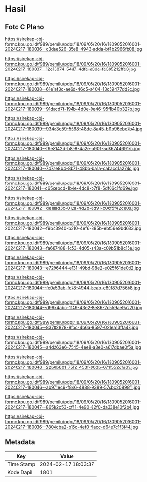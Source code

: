 # Hasil

## Foto C Plano

https://sirekap-obj-formc.kpu.go.id/f989/pemilu/pdpr/18/09/05/20/16/1809052016001-20240217-180036--c3dae526-35e8-4943-adda-bf4b2966fb08.jpg

https://sirekap-obj-formc.kpu.go.id/f989/pemilu/pdpr/18/09/05/20/16/1809052016001-20240217-180037--12e13874-54d7-4dfe-a3de-fe385212ffe3.jpg

https://sirekap-obj-formc.kpu.go.id/f989/pemilu/pdpr/18/09/05/20/16/1809052016001-20240217-180038--61e1ef3c-ae6d-46c5-a404-13c59477dd2c.jpg

https://sirekap-obj-formc.kpu.go.id/f989/pemilu/pdpr/18/09/05/20/16/1809052016001-20240217-180039--91dacd7f-194b-4d0e-9e46-95f1b40b327b.jpg

https://sirekap-obj-formc.kpu.go.id/f989/pemilu/pdpr/18/09/05/20/16/1809052016001-20240217-180039--934c3c59-5668-48de-8a45-bf1b96ebe7b4.jpg

https://sirekap-obj-formc.kpu.go.id/f989/pemilu/pdpr/18/09/05/20/16/1809052016001-20240217-180040--f9e8142d-b8e8-4a2e-b901-5d867446917c.jpg

https://sirekap-obj-formc.kpu.go.id/f989/pemilu/pdpr/18/09/05/20/16/1809052016001-20240217-180040--747ae8b4-8b71-48bb-ba1a-cabacc1a274c.jpg

https://sirekap-obj-formc.kpu.go.id/f989/pemilu/pdpr/18/09/05/20/16/1809052016001-20240217-180041--c65cebcd-1b4e-4dc8-b7f8-5df06c1fd69e.jpg

https://sirekap-obj-formc.kpu.go.id/f989/pemilu/pdpr/18/09/05/20/16/1809052016001-20240217-180042--de1aad3c-012a-4d2b-8d91-c06f5f42ce08.jpg

https://sirekap-obj-formc.kpu.go.id/f989/pemilu/pdpr/18/09/05/20/16/1809052016001-20240217-180042--f9b43940-b310-4ef6-885b-ebf56e9bd633.jpg

https://sirekap-obj-formc.kpu.go.id/f989/pemilu/pdpr/18/09/05/20/16/1809052016001-20240217-180043--fa687488-1c53-4d05-a43a-c09b51b8c15e.jpg

https://sirekap-obj-formc.kpu.go.id/f989/pemilu/pdpr/18/09/05/20/16/1809052016001-20240217-180043--e7296444-e131-49bd-98e2-e025f61de0d2.jpg

https://sirekap-obj-formc.kpu.go.id/f989/pemilu/pdpr/18/09/05/20/16/1809052016001-20240217-180044--fe0a53ab-fc78-4944-bcab-e80f87d756b8.jpg

https://sirekap-obj-formc.kpu.go.id/f989/pemilu/pdpr/18/09/05/20/16/1809052016001-20240217-180044--d9954abc-1149-43e2-8e86-2d559ae9a220.jpg

https://sirekap-obj-formc.kpu.go.id/f989/pemilu/pdpr/18/09/05/20/16/1809052016001-20240217-180045--83782878-8fbc-4b6a-8597-021ea13ffa48.jpg

https://sirekap-obj-formc.kpu.go.id/f989/pemilu/pdpr/18/09/05/20/16/1809052016001-20240217-180045--a4d263e6-7545-4ee8-a3e0-a617dbae0f5a.jpg

https://sirekap-obj-formc.kpu.go.id/f989/pemilu/pdpr/18/09/05/20/16/1809052016001-20240217-180046--22b6b801-7512-453f-903b-071f552cfa65.jpg

https://sirekap-obj-formc.kpu.go.id/f989/pemilu/pdpr/18/09/05/20/16/1809052016001-20240217-180046--ab971ec9-f846-4888-9389-57cbc20898f1.jpg

https://sirekap-obj-formc.kpu.go.id/f989/pemilu/pdpr/18/09/05/20/16/1809052016001-20240217-180047--865b2c53-cf41-4e90-82f0-da338e10f2b4.jpg

https://sirekap-obj-formc.kpu.go.id/f989/pemilu/pdpr/18/09/05/20/16/1809052016001-20240217-180036--7804cba2-b15c-4ef0-9acc-d64e7c1f3f44.jpg


## Metadata

| Key        | Value               |
| ---------- | ------------------- |
| Time Stamp | 2024-02-17 18:03:37 |
| Kode Dapil | 1801                |



